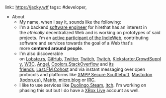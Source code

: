 ---
---

link:: https://jacky.wtf
tags:: #developer,

- About
	- My name, when I say it, sounds like the following:
	- I'm a backend [software engineer](https://jacky.wtf/work) for hirethat has an interest in the *ethically* decentralized Web and is working on prototypes of said projects. I'm an [active participant of the IndieWeb](https://indieweb.org/), contributing software and services towards the goal of a Web that's more **centered around people**.
	- I'm also discoverable on [Lobste.rs](https://lobste.rs/u/jalcine), [GitHub](https://github.com/jalcine), [Twitter](https://twitter.com/jackyalcine), [Twitch](https://twitch.tv/jackyalcine), [Twitch](https://patreon.com/jackyalcine), [Kickstarter](https://www.kickstarter.com/profile/jackyalcine),[CrowdSupply](https://www.crowdsupply.com/people/jackyalcine), [W3C](https://www.w3.org/users/119215), [Angel](https://angel.co/u/jackyalcine), [Coolors](https://coolors.co/u/jacky_alcine),[StackOverflow](https://stackoverflow.com/users/602588/jackyalcine) and [its friends](https://stackexchange.com/users/297201/jackyalcine?tab=accounts), [Last.FM](https://www.last.fm/user/jackyalcine),[Cohost](https://cohost.org/jacky) and via instant messaging over open protocols and platforms like [XMPP](xmpp:jackyalcine@movim.eu),[Secure Scuttlebutt](ssb:feed/ed25519/32i_eDQDeZo1VymllVLjG4l_ko2CHTi7Ec_zAnRaEFs=), [Mastodon (todon.eu)](https://todon.eu/@jalcine), [Matrix](https://matrix.to/#/@jackyalcine:matrix.org), [micro.blog](https://micro.blog/jackyalcine) or [IRC](irc://libera.chat/jacky,isuser).
	- I like to use services like [Duolingo](https://www.duolingo.com/profile/jackydotwtf),[Steam](https://steamcommunity.com/id/jackyalcine/), [Itch](https://jalcine.itch.io/). I'm working on phasing this out but I do have a [XBox Live](https://account.xbox.com/en-us/Profile?gamertag=jayygravv) account as well.